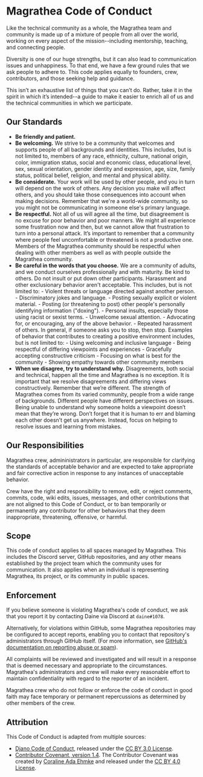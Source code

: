 # Magrathea Code of Conduct

Like the technical community as a whole, the Magrathea team and community is made up of a mixture of people from all over the world, working on every aspect of the mission--including mentorship, teaching, and connecting people.

Diversity is one of our huge strengths, but it can also lead to communication issues and unhappiness. To that end, we have a few ground rules that we ask people to adhere to. This code applies equally to founders, crew, contributors, and those seeking help and guidance.

This isn’t an exhaustive list of things that you can’t do. Rather, take it in the spirit in which it’s intended--a guide to make it easier to enrich all of us and the technical communities in which we participate.

## Our Standards

-   **Be friendly and patient.**
-   **Be welcoming.** We strive to be a community that welcomes and supports people of all backgrounds and identities. This includes, but is not limited to, members of any race, ethnicity, culture, national origin, color, immigration status, social and economic class, educational level, sex, sexual orientation, gender identity and expression, age, size, family status, political belief, religion, and mental and physical ability.
-   **Be considerate.** Your work will be used by other people, and you in turn will depend on the work of others. Any decision you make will affect others, and you should take those consequences into account when making decisions. Remember that we're a world-wide community, so you might not be communicating in someone else's primary language.
-   **Be respectful.** Not all of us will agree all the time, but disagreement is no excuse for poor behavior and poor manners. We might all experience some frustration now and then, but we cannot allow that frustration to turn into a personal attack. It’s important to remember that a community where people feel uncomfortable or threatened is not a productive one. Members of the Magrathea community should be respectful when dealing with other members as well as with people outside the Magrathea community.
-   **Be careful in the words that you choose.** We are a community of adults, and we conduct ourselves professionally and with maturity. Be kind to others. Do not insult or put down other participants. Harassment and other exclusionary behavior aren't acceptable. This includes, but is not limited to: - Violent threats or language directed against another person. - Discriminatory jokes and language. - Posting sexually explicit or violent material. - Posting (or threatening to post) other people's personally identifying information ("doxing"). - Personal insults, especially those using racist or sexist terms. - Unwelcome sexual attention. - Advocating for, or encouraging, any of the above behavior. - Repeated harassment of others. In general, if someone asks you to stop, then stop.
    Examples of behavior that contributes to creating a positive environment includes, but is not limited to: - Using welcoming and inclusive language - Being respectful of differing viewpoints and experiences - Gracefully accepting constructive criticism - Focusing on what is best for the community - Showing empathy towards other community members
-   **When we disagree, try to understand why.** Disagreements, both social and technical, happen all the time and Magrathea is no exception. It is important that we resolve disagreements and differing views constructively. Remember that we’re different. The strength of Magrathea comes from its varied community, people from a wide range of backgrounds. Different people have different perspectives on issues. Being unable to understand why someone holds a viewpoint doesn’t mean that they’re wrong. Don’t forget that it is human to err and blaming each other doesn’t get us anywhere. Instead, focus on helping to resolve issues and learning from mistakes.

## Our Responsibilities

Magrathea crew, admininistrators in particular, are responsible for clarifying the standards of acceptable behavior and are expected to take appropriate and fair corrective action in response to any instances of unacceptable behavior.

Crew have the right and responsibility to remove, edit, or reject comments, commits, code, wiki edits, issues, messages, and other contributions that are not aligned to this Code of Conduct, or to ban temporarily or permanently any contributor for other behaviors that they deem inappropriate, threatening, offensive, or harmful.

## Scope

This code of conduct applies to all spaces managed by Magrathea. This includes the Discord server, GitHub repositories, and any other means established by the project team which the community uses for communication. It also applies when an individual is representing Magrathea, its project, or its community in public spaces.

## Enforcement

If you believe someone is violating Magrathea's code of conduct, we ask that you report it by contacting Daine via Discord at `daine#1078`.

Alternatively, for violations within GitHub, some Magrathea repositories may be configured to accept reports, enabling you to contact that repository's administrators through GitHub itself. (For more information, see [GitHub's documentation on reporting abuse or spam](https://docs.github.com/en/github/building-a-strong-community/reporting-abuse-or-spam#reporting-an-issue-or-pull-request)).

All complaints will be reviewed and investigated and will result in a response that is deemed necessary and appropriate to the circumstances. Magrathea's administrators and crew will make every reasonable effort to maintain confidentiality with regard to the reporter of an incident.

Magrathea crew who do not follow or enforce the code of conduct in good faith may face temporary or permanent repercussions as determined by other members of the crew.

## Attribution

This Code of Conduct is adapted from multiple sources:

-   [Djano Code of Conduct](https://www.djangoproject.com/conduct/), released under the [CC BY 3.0 License](https://creativecommons.org/licenses/by/3.0/).
-   [Contributor Covenant, version 1.4](https://www.contributor-covenant.org/version/1/4/code-of-conduct.html). The Contributor Covenant was created by [ Coraline Ada Ehmke](https://where.coraline.codes/) and released under the [CC BY 4.0 License](https://github.com/ContributorCovenant/contributor_covenant/blob/release/LICENSE.md).

